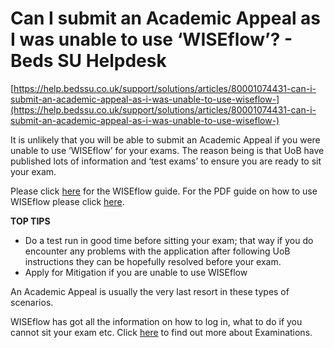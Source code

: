 # Can I submit an Academic Appeal as I was unable to use ‘WISEflow’? - Beds SU Helpdesk

[https://help.bedssu.co.uk/support/solutions/articles/80001074431-can-i-submit-an-academic-appeal-as-i-was-unable-to-use-wiseflow-](https://help.bedssu.co.uk/support/solutions/articles/80001074431-can-i-submit-an-academic-appeal-as-i-was-unable-to-use-wiseflow-)

It is unlikely that you will be able to submit an Academic Appeal if you were unable to use ‘WISEflow’ for your exams. The reason being is that UoB have published lots of information and ‘test exams’ to ensure you are ready to sit your exam.

Please click [here](https://www.beds.ac.uk/exams/wiseflow-guides/) for the WISEflow guide. For the PDF guide on how to use WISEflow please click [here](https://www.beds.ac.uk/media/0nff02tz/how-to-guide-for-using-wiseflow.pdf).

**TOP TIPS**

- Do a test run in good time before sitting your exam; that way if you do encounter any problems with the application after following UoB instructions they can be hopefully resolved before your exam.
- Apply for Mitigation if you are unable to use WISEflow

An Academic Appeal is usually the very last resort in these types of scenarios.

WISEflow has got all the information on how to log in, what to do if you cannot sit your exam etc. Click [here](https://www.beds.ac.uk/exams) to find out more about Examinations.